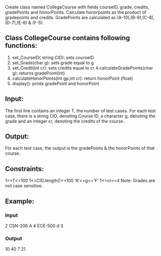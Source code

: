 Create class named CollegeCourse with fields courseID, grade, credits, gradePoints and honorPoints. Calculate honorpoints as the product of gradepoints and credits.
GradePoints are calculated as (A-10),(B-9),(C-8),(D-7),(E-6) & (F-5).

## Class CollegeCourse contains following functions:
1. set_CourseID( string CID): sets courseID
2. set_Grade(char g): sets grade equal to g
3. set_Credit(int cr): sets credits equal to cr 
4.calculateGradePoints(char g): returns gradePoint(int)
5. calculateHonorPoints(int gp,int cr): return honorPoint (float)
6. display(): prints gradePoint and honorPoint

## Input:
The first line contains an integer T, the number of test cases. For each test case, there is a string CID, denoting Course ID, a character g, denoting the grade and an integer cr, denoting the credits of the course.

## Output:
For each test case, the output is the gradePoints & the honorPoints of that course.

## Constraints:
1<=T<=100
1<=CID.length()<=100
'A'<=g<='F'
1<=cr<=4
Note: Grades are not case sensitive.

## Example:
### Input
2
CSN-206 A 4
ECE-500 d 3
### Output
10 40
7 21

